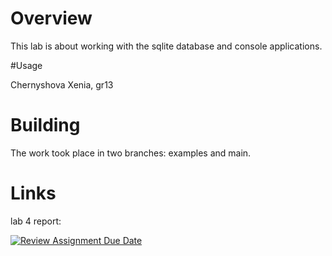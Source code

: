 # Overview

This lab is about working with the sqlite database and console applications.

#Usage

Chernyshova Xenia, gr13
# Building
The work took place in two branches: examples and main.
# Links

lab 4 report: 

[![Review Assignment Due Date](https://classroom.github.com/assets/deadline-readme-button-8d59dc4de5201274e310e4c54b9627a8934c3b88527886e3b421487c677d23eb.svg)](https://classroom.github.com/a/AX-8vGTq)
